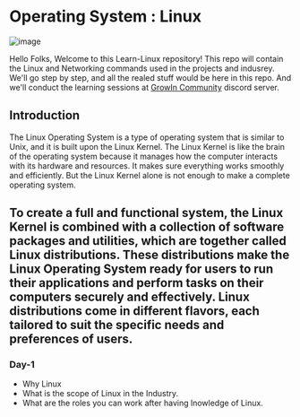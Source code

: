 # Operating System : Linux
![image](https://github.com/user-attachments/assets/22dfef4d-6546-44bb-a669-491806b60d2a)

Hello Folks, Welcome to this Learn-Linux repository! This repo will contain the Linux and Networking commands used in the projects and indusrey. We'll go step by step, and all the realed stuff would be here in this repo. And we'll conduct the learning sessions at [GrowIn Community](https://discord.com/invite/SXqTuNBm4Z) discord server.

## Introduction

The Linux Operating System is a type of operating system that is similar to Unix, and it is built upon the Linux Kernel. The Linux Kernel is like the brain of the operating system because it manages how the computer interacts with its hardware and resources. It makes sure everything works smoothly and efficiently. But the Linux Kernel alone is not enough to make a complete operating system. 

To create a full and functional system, the Linux Kernel is combined with a collection of software packages and utilities, which are together called Linux distributions. These distributions make the Linux Operating System ready for users to run their applications and perform tasks on their computers securely and effectively. Linux distributions come in different flavors, each tailored to suit the specific needs and preferences of users.
-------------------------------
### Day-1
* Why Linux
* What is the scope of Linux in the Industry.
* What are the roles you can work after having lnowledge of Linux.
